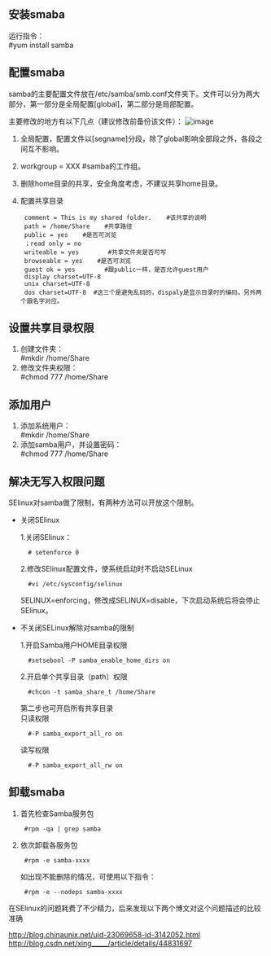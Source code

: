 ## 安装smaba ##
运行指令：   
   #yum install samba
## 配置smaba ##
samba的主要配置文件放在/etc/samba/smb.conf文件夹下。文件可以分为两大部分，第一部分是全局配置[global]，第二部分是局部配置。

主要修改的地方有以下几点（建议修改前备份该文件）：
![image](http://i.imgur.com/KZgEBho.png)

1. 全局配置，配置文件以[segname]分段，除了global影响全部段之外，各段之间互不影响。
2. workgroup = XXX    #samba的工作组。
3. 删除home目录的共享，安全角度考虑，不建议共享home目录。
4. 配置共享目录

        comment = This is my shared folder.    #该共享的说明	
        path = /home/Share    #共享路径
        public = yes    #是否可浏览
		；read only = no
        writeable = yes        #共享文件夹是否可写
        browseable = yes    #是否可浏览
        guest ok = yes        #跟public一样，是否允许guest用户
        display charset=UTF-8
        unix charset=UTF-8
        dos charset=UTF-8  #这三个是避免乱码的，dispaly是显示目录时的编码，另外两个跟名字对应。
## 设置共享目录权限 ##
1. 创建文件夹：   
   #mkdir /home/Share
2. 修改文件夹权限：  
   #chmod 777 /home/Share
## 添加用户 ##
1. 添加系统用户：   
   #mkdir /home/Share
2. 添加samba用户，并设置密码：   
   #chmod 777 /home/Share
## 解决无写入权限问题 ##

SElinux对samba做了限制，有两种方法可以开放这个限制。

- 关闭SElinux

	1.关闭SElinux：

		# setenforce 0
	2.修改SElinux配置文件，使系统启动时不启动SELinux

		#vi /etc/sysconfig/selinux
	SELINUX=enforcing，修改成SELINUX=disable，下次启动系统后将会停止SElinux。


- 不关闭SELinux解除对samba的限制
		
	1.开启Samba用户HOME目录权限
	
		#setsebool -P samba_enable_home_dirs on
	

	2.开启单个共享目录（path）权限  

		#chcon -t samba_share_t /home/Share

	第二步也可开启所有共享目录  
	只读权限  

		#-P samba_export_all_ro on  
	读写权限  

		#-P samba_export_all_rw on  

## 卸载smaba ##
1. 首先检查Samba服务包

		#rpm -qa | grep samba
2. 依次卸载各服务包

		#rpm -e samba-xxxx
	如出现不能删除的情况，可使用以下指令：

		#rpm -e --nodeps samba-xxxx
		

在SElinux的问题耗费了不少精力，后来发现以下两个博文对这个问题描述的比较准确

http://blog.chinaunix.net/uid-23069658-id-3142052.html
http://blog.csdn.net/xing_____/article/details/44831697






